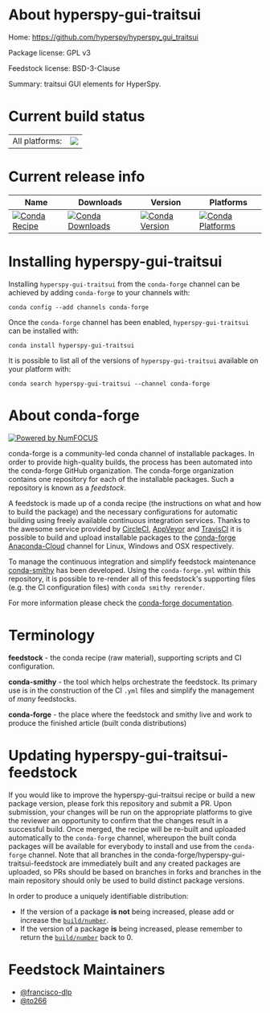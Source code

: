 About hyperspy-gui-traitsui
===========================

Home: https://github.com/hyperspy/hyperspy_gui_traitsui

Package license: GPL v3

Feedstock license: BSD-3-Clause

Summary: traitsui GUI elements for HyperSpy.



Current build status
====================


<table><tr><td>All platforms:</td>
    <td>
      <a href="https://dev.azure.com/conda-forge/feedstock-builds/_build/latest?definitionId=433&branchName=master">
        <img src="https://dev.azure.com/conda-forge/feedstock-builds/_apis/build/status/hyperspy-gui-traitsui-feedstock?branchName=master">
      </a>
    </td>
  </tr>
</table>

Current release info
====================

| Name | Downloads | Version | Platforms |
| --- | --- | --- | --- |
| [![Conda Recipe](https://img.shields.io/badge/recipe-hyperspy--gui--traitsui-green.svg)](https://anaconda.org/conda-forge/hyperspy-gui-traitsui) | [![Conda Downloads](https://img.shields.io/conda/dn/conda-forge/hyperspy-gui-traitsui.svg)](https://anaconda.org/conda-forge/hyperspy-gui-traitsui) | [![Conda Version](https://img.shields.io/conda/vn/conda-forge/hyperspy-gui-traitsui.svg)](https://anaconda.org/conda-forge/hyperspy-gui-traitsui) | [![Conda Platforms](https://img.shields.io/conda/pn/conda-forge/hyperspy-gui-traitsui.svg)](https://anaconda.org/conda-forge/hyperspy-gui-traitsui) |

Installing hyperspy-gui-traitsui
================================

Installing `hyperspy-gui-traitsui` from the `conda-forge` channel can be achieved by adding `conda-forge` to your channels with:

```
conda config --add channels conda-forge
```

Once the `conda-forge` channel has been enabled, `hyperspy-gui-traitsui` can be installed with:

```
conda install hyperspy-gui-traitsui
```

It is possible to list all of the versions of `hyperspy-gui-traitsui` available on your platform with:

```
conda search hyperspy-gui-traitsui --channel conda-forge
```


About conda-forge
=================

[![Powered by NumFOCUS](https://img.shields.io/badge/powered%20by-NumFOCUS-orange.svg?style=flat&colorA=E1523D&colorB=007D8A)](http://numfocus.org)

conda-forge is a community-led conda channel of installable packages.
In order to provide high-quality builds, the process has been automated into the
conda-forge GitHub organization. The conda-forge organization contains one repository
for each of the installable packages. Such a repository is known as a *feedstock*.

A feedstock is made up of a conda recipe (the instructions on what and how to build
the package) and the necessary configurations for automatic building using freely
available continuous integration services. Thanks to the awesome service provided by
[CircleCI](https://circleci.com/), [AppVeyor](https://www.appveyor.com/)
and [TravisCI](https://travis-ci.com/) it is possible to build and upload installable
packages to the [conda-forge](https://anaconda.org/conda-forge)
[Anaconda-Cloud](https://anaconda.org/) channel for Linux, Windows and OSX respectively.

To manage the continuous integration and simplify feedstock maintenance
[conda-smithy](https://github.com/conda-forge/conda-smithy) has been developed.
Using the ``conda-forge.yml`` within this repository, it is possible to re-render all of
this feedstock's supporting files (e.g. the CI configuration files) with ``conda smithy rerender``.

For more information please check the [conda-forge documentation](https://conda-forge.org/docs/).

Terminology
===========

**feedstock** - the conda recipe (raw material), supporting scripts and CI configuration.

**conda-smithy** - the tool which helps orchestrate the feedstock.
                   Its primary use is in the construction of the CI ``.yml`` files
                   and simplify the management of *many* feedstocks.

**conda-forge** - the place where the feedstock and smithy live and work to
                  produce the finished article (built conda distributions)


Updating hyperspy-gui-traitsui-feedstock
========================================

If you would like to improve the hyperspy-gui-traitsui recipe or build a new
package version, please fork this repository and submit a PR. Upon submission,
your changes will be run on the appropriate platforms to give the reviewer an
opportunity to confirm that the changes result in a successful build. Once
merged, the recipe will be re-built and uploaded automatically to the
`conda-forge` channel, whereupon the built conda packages will be available for
everybody to install and use from the `conda-forge` channel.
Note that all branches in the conda-forge/hyperspy-gui-traitsui-feedstock are
immediately built and any created packages are uploaded, so PRs should be based
on branches in forks and branches in the main repository should only be used to
build distinct package versions.

In order to produce a uniquely identifiable distribution:
 * If the version of a package **is not** being increased, please add or increase
   the [``build/number``](https://conda.io/docs/user-guide/tasks/build-packages/define-metadata.html#build-number-and-string).
 * If the version of a package **is** being increased, please remember to return
   the [``build/number``](https://conda.io/docs/user-guide/tasks/build-packages/define-metadata.html#build-number-and-string)
   back to 0.

Feedstock Maintainers
=====================

* [@francisco-dlp](https://github.com/francisco-dlp/)
* [@to266](https://github.com/to266/)

